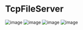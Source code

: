 # TcpFileServer
![image](https://github.com/user-attachments/assets/5db8f634-78e8-4a07-a2bb-013454421f56)
![image](https://github.com/user-attachments/assets/bd33f200-16b3-4559-8602-60677f704da7)
![image](https://github.com/user-attachments/assets/f85d29d5-1ba8-4648-a3d6-2b25a7cde264)
![image](https://github.com/user-attachments/assets/fdf6ab73-a0cf-479e-9d1c-efdb36327726)
